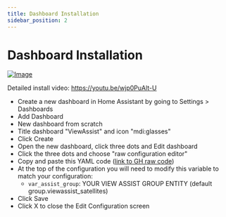 ```yaml
---
title: Dashboard Installation
sidebar_position: 2
---
```


# Dashboard Installation

[![Image](https://img.youtube.com/vi/wjp0PuAlt-U/mqdefault.jpg)](https://www.youtube.com/watch?v=wjp0PuAlt-U)

Detailed install video:
https://youtu.be/wjp0PuAlt-U


* Create a new dashboard in Home Assistant by going to Settings > Dashboards
* Add Dashboard
* New dashboard from scratch
* Title dashboard "ViewAssist" and icon "mdi:glasses"
* Click Create
* Open the new dashboard, click three dots and Edit dashboard
* Click the three dots and choose "raw configuration editor"
* Copy and paste this YAML code ([link to GH raw code](https://raw.githubusercontent.com/dinki/View-Assist/main/View%20Assist%20dashboard%20and%20views/dashboard/dashboard.yaml))
* At the top of the configuration you will need to modify this variable to match your configuration:
     * `var_assist_group`: YOUR VIEW ASSIST GROUP ENTITY (default group.viewassist_satellites)
* Click Save
* Click X to close the Edit Configuration screen
